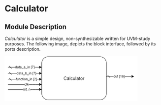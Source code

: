 # Calculator

## **Module Description**

*Calculator* is a simple design, non-synthesizable written for UVM-study purposes.
The following image, depicts the block interface, followed by its ports description. 

![Block Diagram](figs/calculator_bd.png)
